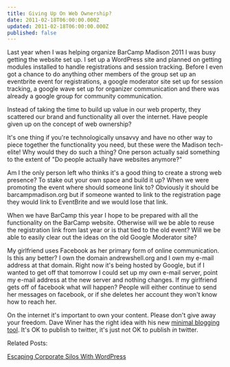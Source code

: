 ```yaml
---
title: Giving Up On Web Ownership?
date: 2011-02-18T06:00:00.000Z
updated: 2011-02-18T06:00:00.000Z
published: false
---
```


Last year when I was helping organize BarCamp Madison 2011 I was busy getting the website set up.  I set up a WordPress site and planned on getting modules installed to handle registrations and session tracking.  Before I even got a chance to do anything other members of the group set up an eventbrite event for registrations, a google moderator site set up for session tracking, a google wave set up for organizer communication and there was already a google group for community communication.

Instead of taking the time to build up value in our web property, they scattered our brand and functionality all over the internet.  Have people given up on the concept of web ownership?

It's one thing if you're technologically unsavvy and have no other way to piece together the functionality you need, but these were the Madison tech-elite!  Why would they do such a thing?  One person actually said something to the extent of "Do people actually have websites anymore?"

Am I the only person left who thinks it's a good thing to create a strong web presence?  To stake out your own space and build it up?  When we were promoting the event where should someone link to?  Obviously it should be barcampmadison.org but if someone wanted to link to the registration page they would link to EventBrite and we would lose that link.

When we have BarCamp this year I hope to be prepared with all the functionality on the BarCamp website.  Otherwise will we be able to reuse the registration link from last year or is that tied to the old event?  Will we be able to easily clear out the ideas on the old Google Moderator site?

My girlfriend uses Facebook as her primary form of online communication.  Is this any better?  I own the domain andrewshell.org and I own my e-mail address at that domain.  Right now it's being hosted by Google, but if I wanted to get off that tomorrow I could set up my own e-mail server, point my e-mail address at the new server and nothing changes.  If my girlfriend gets off of facebook what will happen?  People will either continue to send her messages on facebook, or if she deletes her account they won't know how to reach her.

On the internet it's important to own your content.  Please don't give away your freedom.  Dave Winer has the right idea with his new [minimal blogging tool](http://scripting.com/stories/2011/01/05/upcomingTheMinimalBlogging.html).  It's OK to publish to twitter, it's just not OK to publish _in_ twitter.

Related Posts:

[Escaping Corporate Silos With WordPress](/essays/escaping-corporate-silos-with-wordpress/)

